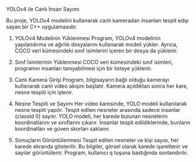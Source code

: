 YOLOv4 ile Canlı İnsan Sayımı

Bu proje, YOLOv4 modelini kullanarak canlı kameradan insanları tespit edip sayan bir C++ uygulamasıdır.

1. YOLOv4 Modelinin Yüklenmesi
Program, YOLOv4 modelinin yapılandırma ve ağırlık dosyalarını kullanarak modeli yükler. Ayrıca, COCO veri kümesindeki sınıf isimlerini içeren bir dosya da yüklenir.

3. Sınıf İsimlerinin Yüklenmesi
COCO veri kümesindeki sınıf isimleri, programın insanları tanıyabilmesi için bir listeye yüklenir.

4. Canlı Kamera Girişi
Program, bilgisayarın bağlı olduğu kamerayı kullanarak canlı video akışını başlatır. Kamera açıldıktan sonra her kare, nesne tespiti için işlenir.

5. Nesne Tespiti ve Sayımı
Her video karesinde, YOLO modeli kullanılarak nesne tespiti yapılır. Tespit edilen nesneler arasında sadece insanlar (classId 0) sayılır. YOLO modeli, her karede bulunan nesnelerin koordinatlarını ve sınıflarını çıkarır. İnsanlar tespit edildiklerinde, bunların koordinatları ve güven skorları saklanır.

6. Sonuçların Görüntülenmesi
Tespit edilen nesneler ve kişi sayısı, her karede ekranda gösterilir. Bu bilgiler, görsel olarak karede işaretlenir ve sayılar görüntülenir. Program, kullanıcı q tuşuna bastığında sonlandırılır.

